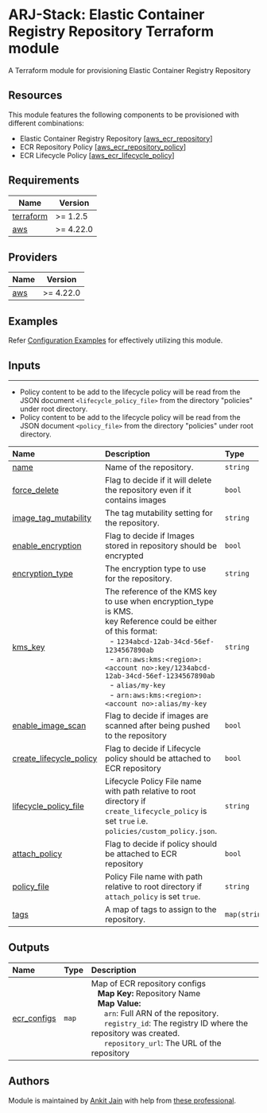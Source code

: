 # ARJ-Stack: Elastic Container Registry Repository Terraform module

A Terraform module for provisioning Elastic Container Registry Repository

## Resources
This module features the following components to be provisioned with different combinations:

- Elastic Container Registry Repository [[aws_ecr_repository](https://registry.terraform.io/providers/hashicorp/aws/latest/docs/resources/ecr_repository)]
- ECR Repository Policy [[aws_ecr_repository_policy](https://registry.terraform.io/providers/hashicorp/aws/latest/docs/resources/ecr_repository_policy)]
- ECR Lifecycle Policy [[aws_ecr_lifecycle_policy](https://registry.terraform.io/providers/hashicorp/aws/latest/docs/resources/ecr_lifecycle_policy)]

## Requirements

| Name | Version |
|------|---------|
| <a name="requirement_terraform"></a> [terraform](#requirement\_terraform) | >= 1.2.5 |
| <a name="requirement_aws"></a> [aws](#requirement\_aws) | >= 4.22.0 |

## Providers

| Name | Version |
|------|---------|
| <a name="provider_aws"></a> [aws](#provider\_aws) | >= 4.22.0 |

## Examples

Refer [Configuration Examples](https://github.com/arjstack/terraform-aws-examples/tree/main/aws-ecr) for effectively utilizing this module.

## Inputs
---

- Policy content to be add to the lifecycle policy will be read from the JSON document `<lifecycle_policy_file>` from the directory "policies" under root directory.
- Policy content to be add to the lifecycle policy will be read from the JSON document `<policy_file>` from the directory "policies" under root directory.

| Name | Description | Type | Default | Required | Example|
|:------|:------|:------|:------|:------:|:------|
| <a name="name"></a> [name](#input\_name) | Name of the repository. | `string` |  | yes |  |
| <a name="force_delete"></a> [force_delete](#input\_force_delete) | Flag to decide if it will delete the repository even if it contains images | `bool` | `false` | no |  |
| <a name="image_tag_mutability"></a> [image_tag_mutability](#input\_image_tag_mutability) | The tag mutability setting for the repository. | `string` | `MUTABLE` | no |  |
| <a name="enable_encryption"></a> [enable_encryption](#input\_enable_encryption) | Flag to decide if Images stored in repository should be encrypted | `bool` | `false` | no |  |
| <a name="encryption_type"></a> [encryption_type](#input\_encryption_type) | The encryption type to use for the repository. | `string` | `AES256` | no |  |
| <a name="kms_key"></a> [kms_key](#input\_kms_key) | The reference of the KMS key to use when encryption_type is KMS.<br>key Reference could be either of this format:<br>&nbsp;&nbsp;- `1234abcd-12ab-34cd-56ef-1234567890ab`<br>&nbsp;&nbsp;- `arn:aws:kms:<region>:<account no>:key/1234abcd-12ab-34cd-56ef-1234567890ab`<br>&nbsp;&nbsp;- `alias/my-key`<br>&nbsp;&nbsp;- `arn:aws:kms:<region>:<account no>:alias/my-key` | `string` |  | no |  |
| <a name="enable_image_scan"></a> [enable_image_scan](#input\_enable_image_scan) | Flag to decide if images are scanned after being pushed to the repository | `bool` | `false` | no |  |
| <a name="create_lifecycle_policy"></a> [create_lifecycle_policy](#input\_create_lifecycle_policy) | Flag to decide if Lifecycle policy should be attached to ECR repository | `bool` | `false` | no |  |
| <a name="lifecycle_policy_file"></a> [lifecycle_policy_file](#input\_lifecycle_policy_file) | Lifecycle Policy File name with path relative to root directory if `create_lifecycle_policy` is set `true` i.e. `policies/custom_policy.json`. | `string` |  | no |  |
| <a name="attach_policy"></a> [attach_policy](#input\_attach_policy) | Flag to decide if policy should be attached to ECR repository | `bool` | `false` | no |  |
| <a name="policy_file"></a> [policy_file](#input\_policy_file) | Policy File name with path relative to root directory if `attach_policy` is set `true`. | `string` |  | no |  |
| <a name="tags"></a> [tags](#input\_tags) | A map of tags to assign to the repository. | `map(string)` | `{}` | no |  |

## Outputs

| Name | Type | Description |
|:------|:------|:------|
| <a name="ecr_configs"></a> [ecr_configs](#output\_ecr\_configs) |  `map` | Map of ECR repository configs<br>&nbsp;&nbsp;&nbsp;<b>Map Key:</b> Repository Name<br>&nbsp;&nbsp;&nbsp;<b>Map Value:</b><br>&nbsp;&nbsp;&nbsp;&nbsp;&nbsp;&nbsp;`arn`: Full ARN of the repository.<br>&nbsp;&nbsp;&nbsp;&nbsp;&nbsp;&nbsp;`registry_id`: The registry ID where the repository was created.<br>&nbsp;&nbsp;&nbsp;&nbsp;&nbsp;&nbsp;`repository_url`:  The URL of the repository |

## Authors

Module is maintained by [Ankit Jain](https://github.com/ankit-jn) with help from [these professional](https://github.com/arjstack/terraform-aws-ecr/graphs/contributors).

